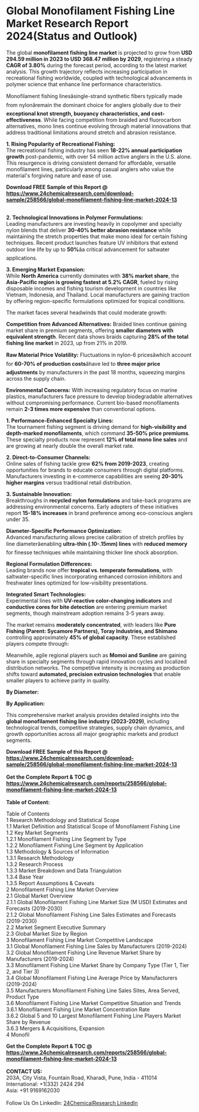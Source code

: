<h1>Global Monofilament Fishing Line Market Research Report 2024(Status and Outlook)</h1><p>The global <strong>monofilament fishing line market</strong> is projected to grow from <strong>USD 294.59 million in 2023 to USD 368.47 million by 2029</strong>, registering a steady <strong>CAGR of 3.80%</strong> during the forecast period, according to the latest market analysis. This growth trajectory reflects increasing participation in recreational fishing worldwide, coupled with technological advancements in polymer science that enhance line performance characteristics.</p><p>Monofilament fishing linesâsingle-strand synthetic fibers typically made from nylonâremain the dominant choice for anglers globally due to their <strong>exceptional knot strength, buoyancy characteristics, and cost-effectiveness</strong>. While facing competition from braided and fluorocarbon alternatives, mono lines continue evolving through material innovations that address traditional limitations around stretch and abrasion resistance.</p><p><strong>1. Rising Popularity of Recreational Fishing:</strong><br>
The recreational fishing industry has seen <strong>18-22% annual participation growth</strong> post-pandemic, with over 54 million active anglers in the U.S. alone. This resurgence is driving consistent demand for affordable, versatile monofilament lines, particularly among casual anglers who value the material's forgiving nature and ease of use.</p><div><b>Download FREE Sample of this Report @ 
            <a href="https://www.24chemicalresearch.com/download-sample/258566/global-monofilament-fishing-line-market-2024-13">
            https://www.24chemicalresearch.com/download-sample/258566/global-monofilament-fishing-line-market-2024-13</a></b></div><br><p><strong>2. Technological Innovations in Polymer Formulations:</strong><br>
Leading manufacturers are investing heavily in copolymer and specialty nylon blends that deliver <strong>30-40% better abrasion resistance</strong> while maintaining the stretch properties that make mono ideal for certain fishing techniques. Recent product launches feature UV inhibitors that extend outdoor line life by up to <strong>50%</strong>âa critical advancement for saltwater applications.</p><p><strong>3. Emerging Market Expansion:</strong><br>
While <strong>North America</strong> currently dominates with <strong>38% market share</strong>, the <strong>Asia-Pacific region is growing fastest at 5.2% CAGR</strong>, fueled by rising disposable incomes and fishing tourism development in countries like Vietnam, Indonesia, and Thailand. Local manufacturers are gaining traction by offering region-specific formulations optimized for tropical conditions.</p><p>The market faces several headwinds that could moderate growth:</p><p><strong>Competition from Advanced Alternatives:</strong> Braided lines continue gaining market share in premium segments, offering <strong>smaller diameters with equivalent strength</strong>. Recent data shows braids capturing <strong>28% of the total fishing line market</strong> in 2023, up from 21% in 2019.</p><p><strong>Raw Material Price Volatility:</strong> Fluctuations in nylon-6 pricesâwhich account for <strong>60-70% of production costs</strong>âhave led to <strong>three major price adjustments</strong> by manufacturers in the past 18 months, squeezing margins across the supply chain.</p><p><strong>Environmental Concerns:</strong> With increasing regulatory focus on marine plastics, manufacturers face pressure to develop biodegradable alternatives without compromising performance. Current bio-based monofilaments remain <strong>2-3 times more expensive</strong> than conventional options.</p><p><strong>1. Performance-Enhanced Specialty Lines:</strong><br>
The tournament fishing segment is driving demand for <strong>high-visibility and depth-marked monofilaments</strong>, which command <strong>35-50% price premiums</strong>. These specialty products now represent <strong>12% of total mono line sales</strong> and are growing at nearly double the overall market rate.</p><p><strong>2. Direct-to-Consumer Channels:</strong><br>
Online sales of fishing tackle grew <strong>62% from 2019-2023</strong>, creating opportunities for brands to educate consumers through digital platforms. Manufacturers investing in e-commerce capabilities are seeing <strong>20-30% higher margins</strong> versus traditional retail distribution.</p><p><strong>3. Sustainable Innovation:</strong><br>
Breakthroughs in <strong>recycled nylon formulations</strong> and take-back programs are addressing environmental concerns. Early adopters of these initiatives report <strong>15-18% increases</strong> in brand preference among eco-conscious anglers under 35.</p><p><strong>Diameter-Specific Performance Optimization:</strong><br>
    Advanced manufacturing allows precise calibration of stretch profiles by line diameterâenabling <strong>ultra-thin (.10-.15mm) lines</strong> with <strong>reduced memory</strong> for finesse techniques while maintaining thicker line shock absorption.</p><p><strong>Regional Formulation Differences:</strong><br>
    Leading brands now offer <strong>tropical vs. temperate formulations</strong>, with saltwater-specific lines incorporating enhanced corrosion inhibitors and freshwater lines optimized for low-visibility presentations.</p><p><strong>Integrated Smart Technologies:</strong><br>
    Experimental lines with <strong>UV-reactive color-changing indicators</strong> and <strong>conductive cores for bite detection</strong> are entering premium market segments, though mainstream adoption remains 3-5 years away.</p><p>The market remains <strong>moderately concentrated</strong>, with leaders like <strong>Pure Fishing (Parent: Sycamore Partners), Toray Industries, and Shimano</strong> controlling approximately <strong>45% of global capacity</strong>. These established players compete through:</p><p>Meanwhile, agile regional players such as <strong>Momoi and Sunline</strong> are gaining share in specialty segments through rapid innovation cycles and localized distribution networks. The competitive intensity is increasing as production shifts toward <strong>automated, precision extrusion technologies</strong> that enable smaller players to achieve parity in quality.</p><p><strong>By Diameter:</strong></p><p><strong>By Application:</strong></p><p>This comprehensive market analysis provides detailed insights into the <strong>global monofilament fishing line industry (2023-2029)</strong>, including technological trends, competitive strategies, supply chain dynamics, and growth opportunities across all major geographic markets and product segments.</p><div><b>Download FREE Sample of this Report @ 
            <a href="https://www.24chemicalresearch.com/download-sample/258566/global-monofilament-fishing-line-market-2024-13">
            https://www.24chemicalresearch.com/download-sample/258566/global-monofilament-fishing-line-market-2024-13</a></b></div><br><div><b>Get the Complete Report & TOC @ 
            <a href="https://www.24chemicalresearch.com/reports/258566/global-monofilament-fishing-line-market-2024-13">
            https://www.24chemicalresearch.com/reports/258566/global-monofilament-fishing-line-market-2024-13</a></b></div><br>
            <b>Table of Content:</b><p>Table of Contents<br />
1 Research Methodology and Statistical Scope<br />
1.1 Market Definition and Statistical Scope of Monofilament Fishing Line<br />
1.2 Key Market Segments<br />
1.2.1 Monofilament Fishing Line Segment by Type<br />
1.2.2 Monofilament Fishing Line Segment by Application<br />
1.3 Methodology & Sources of Information<br />
1.3.1 Research Methodology<br />
1.3.2 Research Process<br />
1.3.3 Market Breakdown and Data Triangulation<br />
1.3.4 Base Year<br />
1.3.5 Report Assumptions & Caveats<br />
2 Monofilament Fishing Line Market Overview<br />
2.1 Global Market Overview<br />
2.1.1 Global Monofilament Fishing Line Market Size (M USD) Estimates and Forecasts (2019-2030)<br />
2.1.2 Global Monofilament Fishing Line Sales Estimates and Forecasts (2019-2030)<br />
2.2 Market Segment Executive Summary<br />
2.3 Global Market Size by Region<br />
3 Monofilament Fishing Line Market Competitive Landscape<br />
3.1 Global Monofilament Fishing Line Sales by Manufacturers (2019-2024)<br />
3.2 Global Monofilament Fishing Line Revenue Market Share by Manufacturers (2019-2024)<br />
3.3 Monofilament Fishing Line Market Share by Company Type (Tier 1, Tier 2, and Tier 3)<br />
3.4 Global Monofilament Fishing Line Average Price by Manufacturers (2019-2024)<br />
3.5 Manufacturers Monofilament Fishing Line Sales Sites, Area Served, Product Type<br />
3.6 Monofilament Fishing Line Market Competitive Situation and Trends<br />
3.6.1 Monofilament Fishing Line Market Concentration Rate<br />
3.6.2 Global 5 and 10 Largest Monofilament Fishing Line Players Market Share by Revenue<br />
3.6.3 Mergers & Acquisitions, Expansion<br />
4 Monofil</p><div><b>Get the Complete Report & TOC @ 
            <a href="https://www.24chemicalresearch.com/reports/258566/global-monofilament-fishing-line-market-2024-13">
            https://www.24chemicalresearch.com/reports/258566/global-monofilament-fishing-line-market-2024-13</a></b></div><br><b>CONTACT US:</b><br>
            203A, City Vista, Fountain Road, Kharadi, Pune, India - 411014<br>
            International: +1(332) 2424 294<br>
            Asia: +91 9169162030 <br><br>
            Follow Us On LinkedIn: <a href="https://www.linkedin.com/company/24chemicalresearch/">24ChemicalResearch LinkedIn</a>